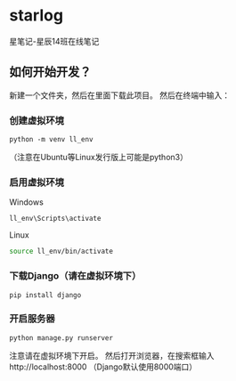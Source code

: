 # starlog
星笔记-星辰14班在线笔记
## 如何开始开发？
新建一个文件夹，然后在里面下载此项目。
然后在终端中输入：
### 创建虚拟环境
```
python -m venv ll_env 
```
（注意在Ubuntu等Linux发行版上可能是python3）
### 启用虚拟环境
Windows
```
ll_env\Scripts\activate
```
Linux
```bash
source ll_env/bin/activate
```
### 下载Django（请在虚拟环境下）
```
pip install django
```
### 开启服务器
```
python manage.py runserver
```
注意请在虚拟环境下开启。
然后打开浏览器，在搜索框输入 http://localhost:8000 （Django默认使用8000端口）


